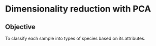 # Dimensionality reduction with PCA
## Objective
To classify each sample into types of species based on its attributes.
